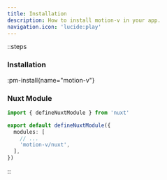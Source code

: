 ```yaml
---
title: Installation
description: How to install motion-v in your app.
navigation.icon: 'lucide:play'
---
```


::steps

### Installation

:pm-install{name="motion-v"}

### Nuxt Module

```ts
import { defineNuxtModule } from 'nuxt'

export default defineNuxtModule({
  modules: [
    // ...
    'motion-v/nuxt',
  ],
})
```

::
